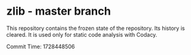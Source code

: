 # zlib - master branch

This repository contains the frozen state of the repository.
Its history is cleared. It is used only for static code
analysis with Codacy.

Commit Time: 1728448506